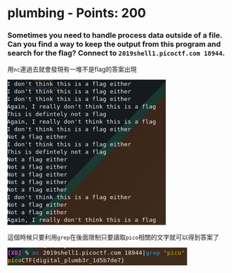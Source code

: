  
# plumbing - Points: 200

### Sometimes you need to handle process data outside of a file. Can you find a way to keep the output from this program and search for the flag? Connect to ```2019shell1.picoctf.com 18944```.

用`nc`連過去就會發現有一堆不是flag的答案出現

![image](https://github.com/bohsiang/CTF_practice/blob/master/picoCTF2019/picture/plumbing_1.PNG)

這個時候只要利用`grep`在後面限制只要讀取`pico`相關的文字就可以得到答案了

![image](https://github.com/bohsiang/CTF_practice/blob/master/picoCTF2019/picture/plumbing_2.PNG)
